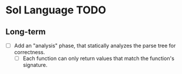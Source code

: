 # Sol Language TODO


## Long-term

- [ ] Add an "analysis" phase, that statically analyzes the parse tree for
  correctness.
  - [ ] Each function can only return values that match the function's
    signature.
